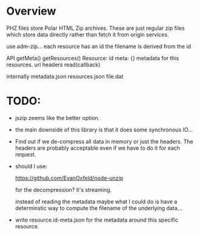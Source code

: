 # Overview

PHZ files store Polar HTML Zip archives.  These are just regular zip files
which store data directly rather than fetch it from origin services.

use adm-zip...
  each resource has an id
  the filename is derived from the id


API
    getMeta()
    getResources()
        Resource:
            id
            meta: {} metadata for this resources.
            url
            headers
            read(callback)

internally
    metadata.json
    resources.json
    file.dat

# TODO:

- jszip zeems like the better option.

- the main downside of this library is that it does some synchronous IO...

- Find out if we de-compress all data in memory or just the headers.  The headers
  are probably acceptable even if we have to do it for each request.

- should I use:

    https://github.com/EvanOxfeld/node-unzip

    for the decompression?  it's streaming.

    instead of reading the metadata maybe what I could do is have a determinstic
    way to compute the filename of the underlying data...

- write resource.id-meta.json for the metadata around this specific resource.


